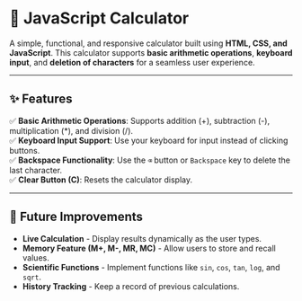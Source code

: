 # 🔢 JavaScript Calculator

A simple, functional, and responsive calculator built using **HTML, CSS, and JavaScript**. This calculator supports **basic arithmetic operations**, **keyboard input**, and **deletion of characters** for a seamless user experience.

---

## ✨ Features

✅ **Basic Arithmetic Operations**: Supports addition (+), subtraction (-), multiplication (*), and division (/).  
✅ **Keyboard Input Support**: Use your keyboard for input instead of clicking buttons.  
✅ **Backspace Functionality**: Use the `⌫` button or `Backspace` key to delete the last character.  
✅ **Clear Button (C)**: Resets the calculator display.  

---
## 🚀 Future Improvements

- **Live Calculation** - Display results dynamically as the user types.
- **Memory Feature (M+, M-, MR, MC)** - Allow users to store and recall values.
- **Scientific Functions** - Implement functions like `sin`, `cos`, `tan`, `log`, and `sqrt`.
- **History Tracking** - Keep a record of previous calculations.
